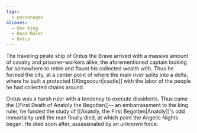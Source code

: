 ```yaml
---
tags:
  - personages
aliases:
  - One King
  - Dead Ruler
  - Ontus
---
```

The traveling pirate ship of Ontus the Brave arrived with a massive amount of cavalry and prisoner-workers alike, the aforementioned captain looking for somewhere to retire and flaunt his collected wealth with. Thus he formed the city, at a center point of where the main river splits into a delta, where he built a protected [[Kingscourt|castle]] with the labor of the people he had collected chains around.

Ontus was a harsh ruler with a tendency to execute dissidents. Thus came the [[First Death of Anatoly the Begotten]]-- an embarrassment to the king ruler, he funded the study of [[Anatoly, the First Begotten|Anatoly]]'s odd immortality until the man finally died, at which point the Angelic Nights began. He died soon after, assassinated by an unknown force.